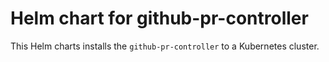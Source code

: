 # Helm chart for github-pr-controller

This Helm charts installs the `github-pr-controller` to a Kubernetes cluster.
